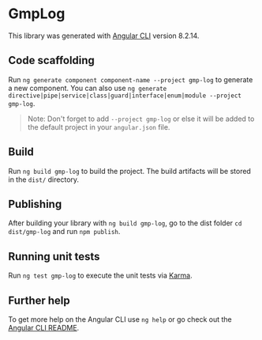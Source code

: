 # GmpLog

This library was generated with [Angular CLI](https://github.com/angular/angular-cli) version 8.2.14.

## Code scaffolding

Run `ng generate component component-name --project gmp-log` to generate a new component. You can also use `ng generate directive|pipe|service|class|guard|interface|enum|module --project gmp-log`.
> Note: Don't forget to add `--project gmp-log` or else it will be added to the default project in your `angular.json` file. 

## Build

Run `ng build gmp-log` to build the project. The build artifacts will be stored in the `dist/` directory.

## Publishing

After building your library with `ng build gmp-log`, go to the dist folder `cd dist/gmp-log` and run `npm publish`.

## Running unit tests

Run `ng test gmp-log` to execute the unit tests via [Karma](https://karma-runner.github.io).

## Further help

To get more help on the Angular CLI use `ng help` or go check out the [Angular CLI README](https://github.com/angular/angular-cli/blob/master/README.md).
